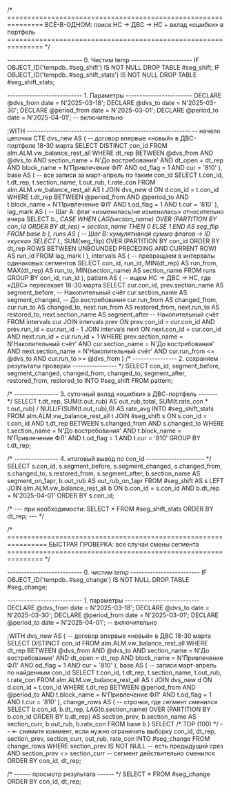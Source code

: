 /* ===============================================================
   ВСЁ-В-ОДНОМ: поиск НС → ДВС → НС + вклад «ошибки» в портфель
=============================================================== */

--------------------------- 0. Чистим temp ----------------------
IF OBJECT_ID('tempdb..#seg_shift')       IS NOT NULL DROP TABLE #seg_shift;
IF OBJECT_ID('tempdb..#seg_shift_stats') IS NOT NULL DROP TABLE #seg_shift_stats;

--------------------------- 1. Параметры ------------------------
DECLARE @dvs_from    date = N'2025-03-18';
DECLARE @dvs_to      date = N'2025-03-30';
DECLARE @period_from date = N'2025-03-01';
DECLARE @period_to   date = N'2025-04-01';   -- включительно

;WITH ----------------------------------------------------------- -- начало цепочки CTE
dvs_new AS (      -- договор впервые «новый» в ДВС-портфеле 18-30 марта
    SELECT DISTINCT con_id
    FROM alm.ALM.vw_balance_rest_all
    WHERE dt_rep BETWEEN @dvs_from AND @dvs_to
      AND section_name = N'До востребования'
      AND dt_open      = dt_rep
      AND block_name   = N'Привлечение ФЛ'
      AND od_flag      = 1
      AND cur          = '810'
),
base AS (         -- все записи за март-апрель по таким con_id
    SELECT t.con_id,
           t.dt_rep,
           t.section_name,
           t.out_rub,
           t.rate_con
    FROM alm.ALM.vw_balance_rest_all AS t
    JOIN dvs_new d ON d.con_id = t.con_id
    WHERE t.dt_rep BETWEEN @period_from AND @period_to
      AND t.block_name = N'Привлечение ФЛ'
      AND t.od_flag    = 1
      AND t.cur        = '810'
),
lag_mark AS (     -- Шаг A: флаг «изменилась/не изменилась» относительно вчера
    SELECT b.*,
           CASE
               WHEN LAG(section_name) OVER (PARTITION BY con_id ORDER BY dt_rep)
                    = section_name THEN 0 ELSE 1
           END AS seg_flip
    FROM base b
),
runs AS (         -- Шаг B: кумулятивная сумма флагов → ID «куска»
    SELECT  l.*,
            SUM(seg_flip) OVER (PARTITION BY con_id ORDER BY dt_rep
                                ROWS BETWEEN UNBOUNDED PRECEDING AND CURRENT ROW) AS run_id
    FROM lag_mark l
),
intervals AS (    -- превращаем в интервалы одинаковых сегментов
    SELECT con_id,
           run_id,
           MIN(dt_rep)        AS run_from,
           MAX(dt_rep)        AS run_to,
           MIN(section_name)  AS section_name
    FROM runs
    GROUP BY con_id, run_id
),
pattern AS (      -- ищем НС → ДВС → НС, где «ДВС» пересекает 18-30 марта
    SELECT cur.con_id,
           prev.section_name AS segment_before,   -- Накопительный счёт
           cur.section_name  AS segment_changed,  -- До востребования
           cur.run_from      AS changed_from,
           cur.run_to        AS changed_to,
           next.run_from     AS restored_from,
           next.run_to       AS restored_to,
           next.section_name AS segment_after     -- Накопительный счёт
    FROM intervals cur
    JOIN intervals prev  ON prev.con_id = cur.con_id AND prev.run_id = cur.run_id - 1
    JOIN intervals next  ON next.con_id = cur.con_id AND next.run_id = cur.run_id + 1
    WHERE prev.section_name  = N'Накопительный счёт'
      AND cur.section_name   = N'До востребования'
      AND next.section_name  = N'Накопительный счёт'
      AND cur.run_from <= @dvs_to
      AND cur.run_to   >= @dvs_from
)
/* ---------------- 2. сохраняем результаты проверки ---------------- */
SELECT
    con_id,
    segment_before,
    segment_changed,
    changed_from,
    changed_to,
    segment_after,
    restored_from,
    restored_to
INTO #seg_shift
FROM pattern;

/* ---------------- 3. суточный вклад «ошибки» в ДВС-портфель ------- */
SELECT
    t.dt_rep,
    SUM(t.out_rub)                                         AS out_rub_total,
    SUM(t.rate_con * t.out_rub) /
        NULLIF(SUM(t.out_rub),0)                           AS rate_avg
INTO #seg_shift_stats
FROM alm.ALM.vw_balance_rest_all t
JOIN #seg_shift s
      ON s.con_id = t.con_id
     AND t.dt_rep BETWEEN s.changed_from AND s.changed_to
WHERE t.section_name = N'До востребования'
  AND t.block_name   = N'Привлечение ФЛ'
  AND t.od_flag      = 1
  AND t.cur          = '810'
GROUP BY t.dt_rep;

/* ---------------- 4. итоговый вывод по con_id --------------------- */
SELECT
    s.con_id,
    s.segment_before,
    s.segment_changed,
    s.changed_from,
    s.changed_to,
    s.restored_from,
    s.segment_after,
    b.section_name  AS segment_on_1apr,
    b.out_rub       AS out_rub_on_1apr
FROM #seg_shift           AS s
LEFT JOIN alm.ALM.vw_balance_rest_all b
       ON b.con_id = s.con_id
      AND b.dt_rep = N'2025-04-01'
ORDER BY s.con_id;

/* --- при необходимости:   SELECT * FROM #seg_shift_stats ORDER BY dt_rep; --- */


/* ================================================================
   БЫСТРАЯ ПРОВЕРКА: все случаи смены сегмента
=============================================================== */

--------------------------- 0. чистим temp -------------------------
IF OBJECT_ID('tempdb..#seg_change') IS NOT NULL DROP TABLE #seg_change;

--------------------------- 1. параметры ---------------------------
DECLARE @dvs_from    date = N'2025-03-18';
DECLARE @dvs_to      date = N'2025-03-30';
DECLARE @period_from date = N'2025-03-01';
DECLARE @period_to   date = N'2025-04-01';   -- включительно

;WITH
dvs_new AS (          -- договор впервые «новый» в ДВС 18-30 марта
    SELECT DISTINCT con_id
    FROM alm.ALM.vw_balance_rest_all
    WHERE dt_rep BETWEEN @dvs_from AND @dvs_to
      AND section_name = N'До востребования'
      AND dt_open      = dt_rep
      AND block_name   = N'Привлечение ФЛ'
      AND od_flag      = 1
      AND cur          = '810'
),
base AS (             -- записи март-апрель по найденным con_id
    SELECT  t.con_id,
            t.dt_rep,
            t.section_name,
            t.out_rub,
            t.rate_con
    FROM alm.ALM.vw_balance_rest_all AS t
    JOIN dvs_new d ON d.con_id = t.con_id
    WHERE t.dt_rep BETWEEN @period_from AND @period_to
      AND t.block_name = N'Привлечение ФЛ'
      AND t.od_flag    = 1
      AND t.cur        = '810'
),
change_rows AS (      -- строчки, где сегмент сменился
    SELECT
        b.con_id,
        b.dt_rep,
        LAG(b.section_name) OVER (PARTITION BY b.con_id ORDER BY b.dt_rep) AS section_prev,
        b.section_name                                                       AS section_curr,
        b.out_rub,
        b.rate_con
    FROM base b
)
SELECT  /* TOP (100) */           -- ← снимите коммент, если нужно ограничить выборку
        con_id,
        dt_rep,
        section_prev,
        section_curr,
        out_rub,
        rate_con
INTO #seg_change
FROM change_rows
WHERE section_prev IS NOT NULL      -- есть предыдущий срез
  AND section_prev <> section_curr  -- сегмент действительно сменился
ORDER BY con_id, dt_rep;

/* ------ просмотр результата ------ */
SELECT * FROM #seg_change ORDER BY con_id, dt_rep;

